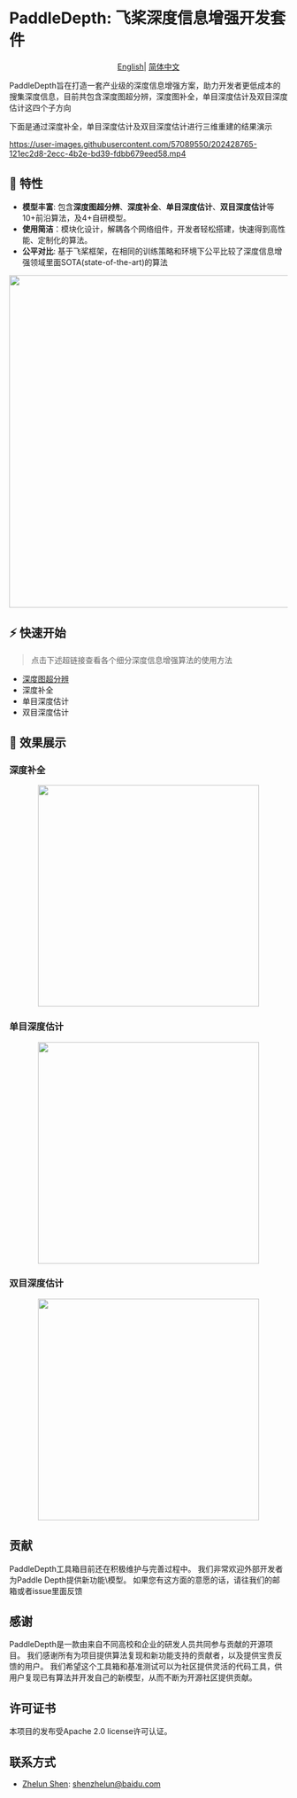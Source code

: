 
# PaddleDepth: 飞桨深度信息增强开发套件

<div align="center">

[English](README.md)| [简体中文](README_ch.md)

</div>

PaddleDepth旨在打造一套产业级的深度信息增强方案，助力开发者更低成本的搜集深度信息，目前共包含深度图超分辨，深度图补全，单目深度估计及双目深度估计这四个子方向

下面是通过深度补全，单目深度估计及双目深度估计进行三维重建的结果演示

https://user-images.githubusercontent.com/57089550/202428765-121ec2d8-2ecc-4b2e-bd39-fdbb679eed58.mp4

## 🌟 特性

- **模型丰富**: 包含**深度图超分辨**、**深度补全**、**单目深度估计**、****双目深度估计****等10+前沿算法，及4+自研模型。
- **使用简洁**：模块化设计，解耦各个网络组件，开发者轻松搭建，快速得到高性能、定制化的算法。
- **公平对比**: 基于飞桨框架，在相同的训练策略和环境下公平比较了深度信息增强领域里面SOTA(state-of-the-art)的算法

<div align="center">
    <img src="https://user-images.githubusercontent.com/57089550/202390252-14904fb8-ed4c-4316-ac11-f442607944de.png" width = "600" />
</div>

## ⚡ 快速开始
> 点击下述超链接查看各个细分深度信息增强算法的使用方法
- [深度图超分辨](./Depth_super_resolution/README_cn.md)
- 深度补全
- 单目深度估计
- 双目深度估计


<a name="效果展示"></a>

## 👀 效果展示


### 深度补全
<div align="center">
    <img src="https://github.com/PaddlePaddle/PaddleDepth/blob/develop/docs/images/completion.gif" width = "400" />
</div>

### 单目深度估计
<div align="center">
    <img src="https://github.com/PaddlePaddle/PaddleDepth/blob/develop/docs/images/monocular.gif" width = "400" />
</div>

### 双目深度估计
<div align="center">
    <img src="https://github.com/PaddlePaddle/PaddleDepth/blob/develop/docs/images/stereo.gif" width = "400" />
</div>


## 贡献

PaddleDepth工具箱目前还在积极维护与完善过程中。 我们非常欢迎外部开发者为Paddle Depth提供新功能\模型。 如果您有这方面的意愿的话，请往我们的邮箱或者issue里面反馈
## 感谢
PaddleDepth是一款由来自不同高校和企业的研发人员共同参与贡献的开源项目。
我们感谢所有为项目提供算法复现和新功能支持的贡献者，以及提供宝贵反馈的用户。 
我们希望这个工具箱和基准测试可以为社区提供灵活的代码工具，供用户复现已有算法并开发自己的新模型，从而不断为开源社区提供贡献。

## 许可证书
本项目的发布受<LICENSE>Apache 2.0 license</a>许可认证。

## 联系方式

- [Zhelun Shen](https://github.com/gallenszl): shenzhelun@baidu.com
